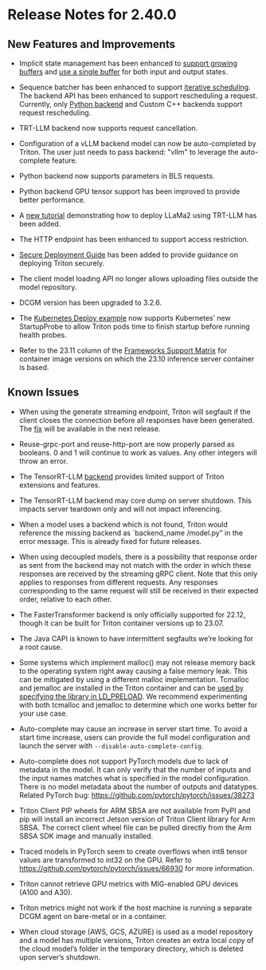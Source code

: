 <!--
 # Copyright 2023, NVIDIA CORPORATION & AFFILIATES. All rights reserved.
 #
 # Redistribution and use in source and binary forms, with or without
 # modification, are permitted provided that the following conditions
 # are met:
 #  * Redistributions of source code must retain the above copyright
 #    notice, this list of conditions and the following disclaimer.
 #  * Redistributions in binary form must reproduce the above copyright
 #    notice, this list of conditions and the following disclaimer in the
 #    documentation and/or other materials provided with the distribution.
 #  * Neither the name of NVIDIA CORPORATION nor the names of its
 #    contributors may be used to endorse or promote products derived
 #    from this software without specific prior written permission.
 #
 # THIS SOFTWARE IS PROVIDED BY THE COPYRIGHT HOLDERS ``AS IS'' AND ANY
 # EXPRESS OR IMPLIED WARRANTIES, INCLUDING, BUT NOT LIMITED TO, THE
 # IMPLIED WARRANTIES OF MERCHANTABILITY AND FITNESS FOR A PARTICULAR
 # PURPOSE ARE DISCLAIMED.  IN NO EVENT SHALL THE COPYRIGHT OWNER OR
 # CONTRIBUTORS BE LIABLE FOR ANY DIRECT, INDIRECT, INCIDENTAL, SPECIAL,
 # EXEMPLARY, OR CONSEQUENTIAL DAMAGES (INCLUDING, BUT NOT LIMITED TO,
 # PROCUREMENT OF SUBSTITUTE GOODS OR SERVICES; LOSS OF USE, DATA, OR
 # PROFITS; OR BUSINESS INTERRUPTION) HOWEVER CAUSED AND ON ANY THEORY
 # OF LIABILITY, WHETHER IN CONTRACT, STRICT LIABILITY, OR TORT
 # (INCLUDING NEGLIGENCE OR OTHERWISE) ARISING IN ANY WAY OUT OF THE USE
 # OF THIS SOFTWARE, EVEN IF ADVISED OF THE POSSIBILITY OF SUCH DAMAGE.
 -->

 # Release Notes for 2.40.0

 ## New Features and Improvements

 * Implicit state management has been enhanced to
[support growing buffers](https://github.com/triton-inference-server/common/blob/a8a7341ff15bb6faddde2d11035c895476516a96/protobuf/model_config.proto#L1405)
and [use a single buffer](https://github.com/triton-inference-server/common/blob/a8a7341ff15bb6faddde2d11035c895476516a96/protobuf/model_config.proto#L1386C3-L1386C3) for both input and output states.

 * Sequence batcher has been enhanced to support
[iterative scheduling](https://github.com/triton-inference-server/server/blob/r23.11/docs/user_guide/model_configuration.md#iterative-sequences).
The backend API has been enhanced to support rescheduling a request.
Currently, only [Python
backend](https://github.com/triton-inference-server/python_backend/tree/r23.11#request-rescheduling) and Custom C++ backends support request rescheduling.

 * TRT-LLM backend now supports request cancellation.

 * Configuration of a vLLM backend model can now be auto-completed by Triton. The
 user just needs to pass backend: "vllm" to leverage the auto-complete feature.

 * Python backend now supports parameters in BLS requests.
 * Python backend GPU tensor support has been improved to provide better
 performance.
 * A [new tutorial](https://github.com/triton-inference-server/tutorials/blob/r23.11/Popular_Models_Guide/Llama2/trtllm_guide.md)
demonstrating how to deploy LLaMa2 using TRT-LLM has been added.

 * The HTTP endpoint has been enhanced to support access restriction.
 * [Secure Deployment Guide](https://github.com/triton-inference-server/server/blob/r23.11/docs/customization_guide/deploy.md)
has been added to provide guidance on deploying Triton securely.
 * The client model loading API no longer allows uploading files outside the model
 repository.
 * DCGM version has been upgraded to 3.2.6.
 * The [Kubernetes Deploy example](https://github.com/triton-inference-server/server/tree/r23.11/deploy/k8s-onprem)
now supports Kubernetes’ new StartupProbe to allow
 Triton pods time to finish startup before running health probes.

 * Refer to the 23.11 column of the [Frameworks Support
   Matrix](https://docs.nvidia.com/deeplearning/frameworks/support-matrix/index.html)
for container image versions on which the 23.10 inference server container is
based.

 ## Known Issues
* When using the generate streaming endpoint, Triton will segfault
  if the client closes the connection before all responses have been generated.
  The [fix](https://github.com/triton-inference-server/server/pull/6591)
  will be available in the next release.
  
* Reuse-grpc-port and reuse-http-port are now properly parsed as booleans. 0 and 1
will continue to work as values. Any other integers will throw an error.

 * The TensorRT-LLM
   [backend](https://github.com/triton-inference-server/tensorrtllm_backend)
provides limited support of Triton extensions and features.

 * The TensorRT-LLM backend may core dump on server shutdown. This impacts
   server teardown only and will not impact inferencing.

 * When a model uses a backend which is not found, Triton would reference the
   missing  backend as `backend_name /model.py” in the error message. This is
already fixed for future releases.

 * When using decoupled models, there is a possibility that response order as
   sent from the backend may not match with the order in which these responses
are received by the streaming gRPC client. Note that this only applies to
responses from different requests. Any responses corresponding to the same
request will still be received in their expected order, relative to each other.

 * The FasterTransformer backend is only officially supported for 22.12, though
   it can be built for Triton container versions up to 23.07.

 * The Java CAPI is known to have intermittent segfaults we’re looking for a
   root cause.

 * Some systems which implement malloc() may not release memory back to the
   operating system right away causing a false memory leak. This can be
mitigated by using a different malloc implementation. Tcmalloc and jemalloc are
installed in the Triton container and can be [used by specifying the library in
LD_PRELOAD](https://github.com/triton-inference-server/server/blob/r22.12/docs/user_guide/model_management.md).
We recommend experimenting with both tcmalloc and jemalloc to determine which
one works better for your use case.

 * Auto-complete may cause an increase in server start time. To avoid a start
   time increase, users can provide the full model configuration and launch the
server with `--disable-auto-complete-config`.

 * Auto-complete does not support PyTorch models due to lack of metadata in the
   model. It can only verify that the number of inputs and the input names
matches what is specified in the model configuration. There is no model metadata
about the number of outputs and datatypes. Related PyTorch bug:
https://github.com/pytorch/pytorch/issues/38273

 * Triton Client PIP wheels for ARM SBSA are not available from PyPI and pip
   will install an incorrect Jetson version of Triton Client library for Arm
SBSA. The correct client wheel file can be pulled directly from the Arm SBSA SDK
image and manually installed.

 * Traced models in PyTorch seem to create overflows when int8 tensor values are
   transformed to int32 on the GPU. Refer to
https://github.com/pytorch/pytorch/issues/66930 for more information.

 * Triton cannot retrieve GPU metrics with MIG-enabled GPU devices (A100 and
   A30).

 * Triton metrics might not work if the host machine is running a separate DCGM
   agent on bare-metal or in a container.

 * When cloud storage (AWS, GCS, AZURE) is used as a model repository and a
   model has multiple versions, Triton creates an extra local copy of the cloud
model’s folder in the temporary directory, which is deleted upon server’s
shutdown.
